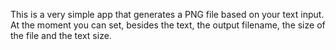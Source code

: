 This is a very simple app that generates a PNG file based on your text input. At the moment you can 
set, besides the text, the output filename, the size of the file and the text size. 
